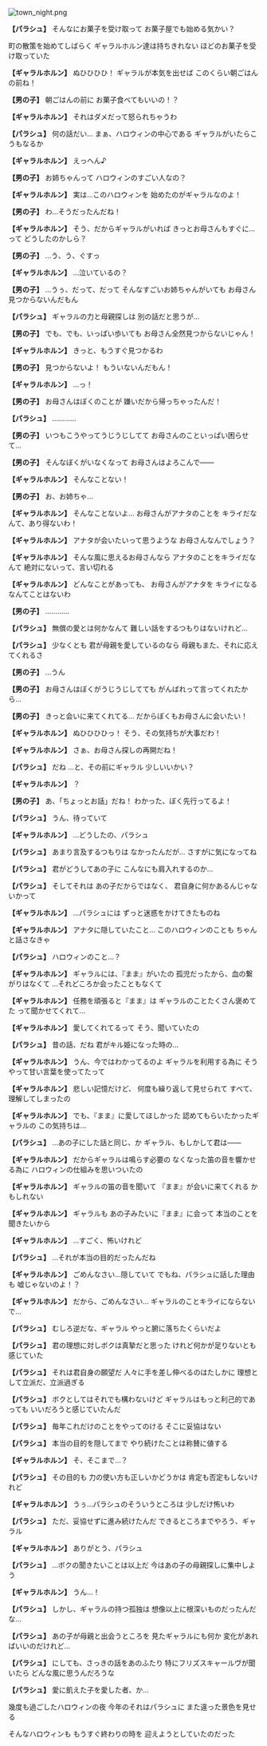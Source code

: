
![town_night.png](../images/backgrounds/town_night.png)

**【パラシュ】**
そんなにお菓子を受け取って
お菓子屋でも始める気かい？

町の散策を始めてしばらく
ギャラルホルン達は持ちきれない
ほどのお菓子を受け取っていた

**【ギャラルホルン】**
ぬひひひひ！
ギャラルが本気を出せば
このくらい朝ごはんの前ね！

**【男の子】**
朝ごはんの前に
お菓子食べてもいいの！？

**【ギャラルホルン】**
それはダメだって怒られちゃうわ

**【パラシュ】**
何の話だい…
まぁ、ハロウィンの中心である
ギャラルがいたらこうもなるか

**【ギャラルホルン】**
えっへん♪

**【男の子】**
お姉ちゃんって
ハロウィンのすごい人なの？

**【ギャラルホルン】**
実は…このハロウィンを
始めたのがギャラルなのよ！

**【男の子】**
わ…そうだったんだね！

**【ギャラルホルン】**
そう、だからギャラルがいれば
きっとお母さんもすぐに…って
どうしたのかしら？

**【男の子】**
…う、う、ぐすっ

**【ギャラルホルン】**
…泣いているの？

**【男の子】**
…うぅ、だって、だって
そんなすごいお姉ちゃんがいても
お母さん見つからないんだもん

**【パラシュ】**
ギャラルの力と母親探しは
別の話だと思うが…

**【男の子】**
でも、でも、いっぱい歩いても
お母さん全然見つからないじゃん！

**【ギャラルホルン】**
きっと、もうすぐ見つかるわ

**【男の子】**
見つからないよ！
もういないんだもん！

**【ギャラルホルン】**
…っ！

**【男の子】**
お母さんはぼくのことが
嫌いだから帰っちゃったんだ！

**【パラシュ】**
…………

**【男の子】**
いつもこうやってうじうじしてて
お母さんのこといっぱい困らせて…

**【男の子】**
そんなぼくがいなくなって
お母さんはよろこんで――

**【ギャラルホルン】**
そんなことない！

**【男の子】**
お、お姉ちゃ…

**【ギャラルホルン】**
そんなことないよ…
お母さんがアナタのことを
キライだなんて、あり得ないわ！

**【ギャラルホルン】**
アナタが会いたいって思うような
お母さんなんでしょう？

**【ギャラルホルン】**
そんな風に思えるお母さんなら
アナタのことをキライだなんて
絶対にないって、言い切れる

**【ギャラルホルン】**
どんなことがあっても、
お母さんがアナタを
キライになるなんてことはないわ

**【男の子】**
…………

**【パラシュ】**
無償の愛とは何かなんて
難しい話をするつもりはないけれど…

**【パラシュ】**
少なくとも
君が母親を愛しているのなら
母親もまた、それに応えてくれるさ

**【男の子】**
…うん

**【男の子】**
お母さんはぼくがうじうじしてても
がんばれって言ってくれたから…

**【男の子】**
きっと会いに来てくれてる…
だからぼくもお母さんに会いたい！

**【ギャラルホルン】**
ぬひひひひっ！
そう、その気持ちが大事だわ！

**【ギャラルホルン】**
さぁ、お母さん探しの再開だね！

**【パラシュ】**
だね
…と、その前にギャラル
少しいいかい？

**【ギャラルホルン】**
？

**【男の子】**
あ、「ちょっとお話」だね！
わかった、ぼく先行ってるよ！

**【パラシュ】**
うん、待っていて

**【ギャラルホルン】**
…どうしたの、パラシュ

**【パラシュ】**
あまり言及するつもりは
なかったんだが…
さすがに気になってね

**【パラシュ】**
君がどうしてあの子に
こんなにも肩入れするのか…

**【パラシュ】**
そしてそれは
あの子だからではなく、
君自身に何かあるんじゃないかって

**【ギャラルホルン】**
…パラシュには
ずっと迷惑をかけてきたものね

**【ギャラルホルン】**
アナタに隠していたこと…
このハロウィンのことも
ちゃんと話さなきゃ

**【パラシュ】**
ハロウィンのこと…？

**【ギャラルホルン】**
ギャラルには、『まま』がいたの
孤児だったから、血の繋がりはなくて
…それどころか会ったこともなくて

**【ギャラルホルン】**
任務を頑張ると『まま』は
ギャラルのことたくさん褒めてた
って聞かせてくれて…

**【ギャラルホルン】**
愛してくれてるって
そう、聞いていたの

**【パラシュ】**
昔の話、だね
君がキル姫になった時の…

**【ギャラルホルン】**
うん、今ではわかってるのよ
ギャラルを利用する為に
そうやって甘い言葉を使ってたって

**【ギャラルホルン】**
悲しい記憶だけど、
何度も繰り返して見せられて
すべて、理解してしまったの

**【ギャラルホルン】**
でも、『まま』に愛してほしかった
認めてもらいたかったギャラルの
この気持ちは…

**【パラシュ】**
…あの子にした話と同じ、か
ギャラル、もしかして君は――

**【ギャラルホルン】**
だからギャラルは鳴らす必要の
なくなった笛の音を響かせる為に
ハロウィンの仕組みを思いついたの

**【ギャラルホルン】**
ギャラルの笛の音を聞いて
『まま』が会いに来てくれる
かもしれない

**【ギャラルホルン】**
ギャラルも
あの子みたいに『まま』に会って
本当のことを聞きたいから

**【ギャラルホルン】**
…すごく、怖いけれど

**【パラシュ】**
…それが本当の目的だったんだね

**【ギャラルホルン】**
ごめんなさい…隠していて
でもね、パラシュに話した理由も
嘘じゃないのよ！？

**【ギャラルホルン】**
だから、ごめんなさい…
ギャラルのことキライにならないで…

**【パラシュ】**
むしろ逆だな、ギャラル
やっと腑に落ちたくらいだよ

**【パラシュ】**
君の理想に対しボクは真摯だと思った
けれど何かが足りないとも感じていた

**【パラシュ】**
それは君自身の願望だ
人々に手を差し伸べるのはたしかに
理想として立派だ、立派過ぎる

**【パラシュ】**
ボクとしてはそれでも構わないけど
ギャラルはもっと利己的であっても
いいだろうと感じていたんだ

**【パラシュ】**
毎年これだけのことをやってのける
そこに妥協はない

**【パラシュ】**
本当の目的を隠してまで
やり続けたことは称賛に値する

**【ギャラルホルン】**
そ、そこまで…？

**【パラシュ】**
その目的も
力の使い方も正しいかどうかは
肯定も否定もしないけれど

**【ギャラルホルン】**
うぅ…パラシュのそういうところは
少しだけ怖いわ

**【パラシュ】**
ただ、妥協せずに進み続けたんだ
できるところまでやろう、ギャラル

**【ギャラルホルン】**
ありがとう、パラシュ

**【パラシュ】**
…ボクの聞きたいことは以上だ
今はあの子の母親探しに集中しよう

**【ギャラルホルン】**
うん…！

**【パラシュ】**
しかし、ギャラルの持つ孤独は
想像以上に根深いものだったんだな…

**【パラシュ】**
あの子が母親と出会うところを
見たギャラルにも何か
変化があればいいのだけれど…

**【パラシュ】**
にしても、さっきの話をあのふたり
特にフリズスキャールヴが聞いたら
どんな風に思うんだろうな

**【パラシュ】**
愛に飢えた子を愛した者、か…

幾度も過ごしたハロウィンの夜
今年のそれはパラシュに
また違った景色を見せる

そんなハロウィンも
もうすぐ終わりの時を
迎えようとしていたのだった
